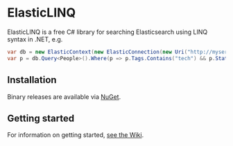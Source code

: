 # ElasticLINQ

ElasticLINQ is a free C# library for searching Elasticsearch using LINQ syntax in .NET, e.g.

```csharp
var db = new ElasticContext(new ElasticConnection(new Uri("http://myserver:9200")));
var p = db.Query<People>().Where(p => p.Tags.Contains("tech") && p.State == "WA");
```

## Installation
Binary releases are available via [NuGet](http://www.nuget.org/packages/ElasticLinq/).


## Getting started
For information on getting started, [see the Wiki](https://github.com/CenturyLinkCloud/ElasticLINQ/wiki/Getting-Started).
